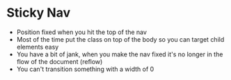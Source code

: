 # Sticky Nav
* Position fixed when you hit the top of the nav
* Most of the time put the class on top of the body so you can target child elements easy
* You have a bit of jank, when you make the nav fixed it's no longer in the flow of the document (reflow)
* You can't transition something with a width of 0